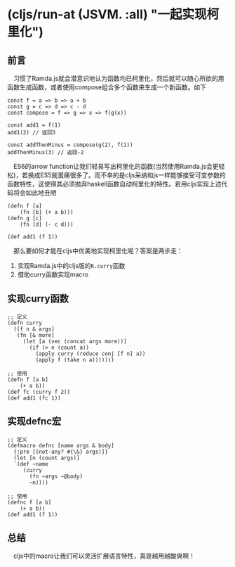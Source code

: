 # (cljs/run-at (JSVM. :all) "一起实现柯里化")

## 前言
&emsp;习惯了Ramda.js就会潜意识地认为函数均已柯里化，然后就可以随心所欲的用函数生成函数，或者使用compose组合多个函数来生成一个新函数。如下
```
const f = a => b => a + b
const g = c => d => c - d
const compose = f => g => x => f(g(x))

const add1 = f(1)
add1(2) // 返回3

const addThenMinus = compose(g(2), f(1))
addThenMinus(3) // 返回-2
```
&emsp;ES6的arrow function让我们轻易写出柯里化的函数(当然使用Ramda.js会更轻松)，若换成ES5就蛋痛很多了。而不幸的是cljs采纳和js一样能够接受可变参数的函数特性，这使得其必须抛弃haskell函数自动柯里化的特性。若用cljs实现上述代码将会如此地丑陋
```
(defn f [a]
	(fn [b] (+ a b)))
(defn g [c]
	(fn [d] (- c d)))

(def add1 (f 1))
```
&emsp;那么要如何才能在cljs中优美地实现柯里化呢？答案是两步走：
1. 实现Ramda.js中的cljs版的`R.curry`函数
2. 借助curry函数实现macro

## 实现curry函数
```
;; 定义
(defn curry
  ([f n & args]
   (fn [& more]
     (let [a (vec (concat args more))]
       (if (> n (count a))
         (apply curry (reduce conj [f n] a))
         (apply f (take n a)))))))

;; 使用
(defn f [a b]
	(+ a b))
(def fc (curry f 2))
(def add1 (fc 1))
```

## 实现defnc宏
```
;; 定义
(defmacro defnc [name args & body]
  {:pre [(not-any? #{\&} args)]}
  (let [n (count args)]
  `(def ~name
     (curry
       (fn ~args ~@body)
       ~n))))

;; 使用
(defnc f [a b]
	(+ a b))
(def add1 (f 1))
```

## 总结
&emsp;cljs中的macro让我们可以灵活扩展语言特性，真是越用越酸爽啊！
